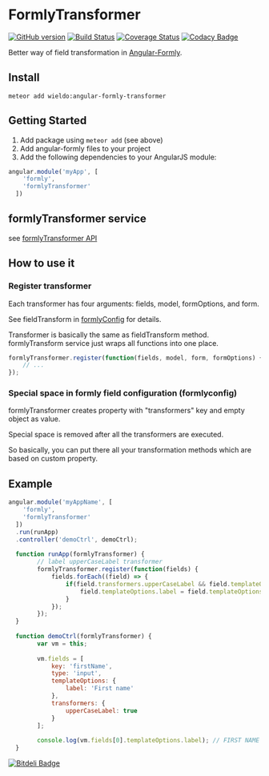 FormlyTransformer
==========

[![GitHub version](https://badge.fury.io/gh/wieldo%2Fangular-formly-transformer.svg)](https://badge.fury.io/gh/wieldo%2Fangular-formly-transformer)
[![Build Status](https://travis-ci.org/wieldo/angular-formly-transformer.svg)](https://travis-ci.org/wieldo/angular-formly-transformer)
[![Coverage Status](https://coveralls.io/repos/wieldo/angular-formly-transformer/badge.svg?branch=master&service=github)](https://coveralls.io/github/wieldo/angular-formly-transformer?branch=master)
[![Codacy Badge](https://api.codacy.com/project/badge/grade/ed283d031a5f4bcf9e0114112881b7e5)](https://www.codacy.com/app/mys-sterowiec/angular-formly-transformer)

Better way of field transformation in [Angular-Formly].

## Install

```
meteor add wieldo:angular-formly-transformer
```


## Getting Started

1. Add package using `meteor add` (see above)
2. Add angular-formly files to your project
3. Add the following dependencies to your AngularJS module:

```javascript
angular.module('myApp', [
    'formly',
    'formlyTransformer'
  ])
```

## formlyTransformer service

see [formlyTransformer API]

## How to use it

### Register transformer

Each transformer has four arguments: fields, model, formOptions, and form.

See fieldTransform in [formlyConfig] for details.

Transformer is basically the same as fieldTransform method.
formlyTransform service just wraps all functions into one place.

```javascript
formlyTransformer.register(function(fields, model, form, formOptions) {
    // ...
});
```

### Special space in formly field configuration (formlyconfig)

formlyTransformer creates property with "transformers" key and empty object as value.

Special space is removed after all the transformers are executed.

So basically, you can put there all your transformation methods which are based on custom property.

## Example

```javascript
angular.module('myAppName', [
    'formly',
    'formlyTransformer'
  ])
  .run(runApp)
  .controller('demoCtrl', demoCtrl);
  
  function runApp(formlyTransformer) {
        // label upperCaseLabel transformer
        formlyTransformer.register(function(fields) {
            fields.forEach((field) => {
                if(field.transformers.upperCaseLabel && field.templateOptions && field.templateOptions.label) {
                    field.templateOptions.label = field.templateOptions.label.toUpperCase();
                }
            });
        });
  }
  
  function demoCtrl(formlyTransformer) {
        var vm = this;
        
        vm.fields = [
            key: 'firstName',
            type: 'input',
            templateOptions: {
                label: 'First name'
            },
            transformers: {
                upperCaseLabel: true
            }
        ];
        
        console.log(vm.fields[0].templateOptions.label); // FIRST NAME
  }
```

[Angular-Formly]: http://angular-formly.com
[formlyConfig]: http://docs.angular-formly.com/v7.2.3/docs/formlyconfig
[formlyTransformer API]: api.md

[![Bitdeli Badge](https://d2weczhvl823v0.cloudfront.net/wieldo/angular-formly-transformer/trend.png)](https://bitdeli.com/free "Bitdeli Badge")